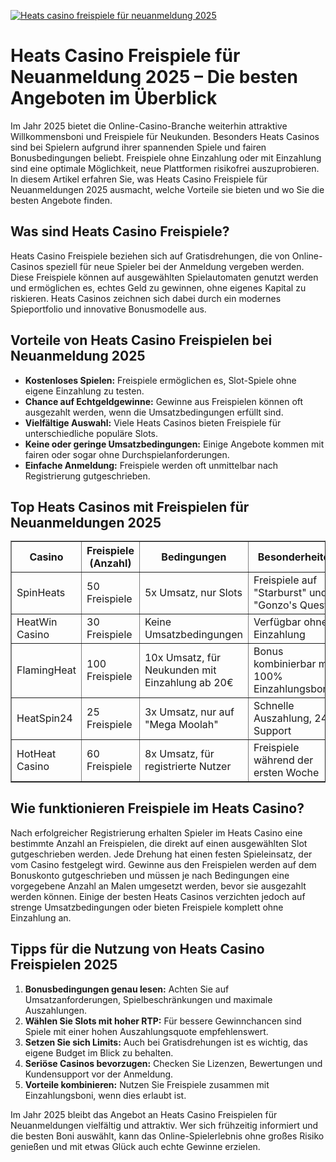 [![Heats casino freispiele für neuanmeldung 2025](https://123-caf.pages.dev/gitsignup.png)](https://vrmoo.ru/Bt82HjjY)

<h1>Heats Casino Freispiele für Neuanmeldung 2025 – Die besten Angeboten im Überblick</h1>  <p>Im Jahr 2025 bietet die Online-Casino-Branche weiterhin attraktive Willkommensboni und Freispiele für Neukunden. Besonders Heats Casinos sind bei Spielern aufgrund ihrer spannenden Spiele und fairen Bonusbedingungen beliebt. Freispiele ohne Einzahlung oder mit Einzahlung sind eine optimale Möglichkeit, neue Plattformen risikofrei auszuprobieren. In diesem Artikel erfahren Sie, was Heats Casino Freispiele für Neuanmeldungen 2025 ausmacht, welche Vorteile sie bieten und wo Sie die besten Angebote finden.</p>  <h2>Was sind Heats Casino Freispiele?</h2>  <p>Heats Casino Freispiele beziehen sich auf Gratisdrehungen, die von Online-Casinos speziell für neue Spieler bei der Anmeldung vergeben werden. Diese Freispiele können auf ausgewählten Spielautomaten genutzt werden und ermöglichen es, echtes Geld zu gewinnen, ohne eigenes Kapital zu riskieren. Heats Casinos zeichnen sich dabei durch ein modernes Spieportfolio und innovative Bonusmodelle aus.</p>  <h2>Vorteile von Heats Casino Freispielen bei Neuanmeldung 2025</h2>  <ul>   <li><strong>Kostenloses Spielen:</strong> Freispiele ermöglichen es, Slot-Spiele ohne eigene Einzahlung zu testen.</li>   <li><strong>Chance auf Echtgeldgewinne:</strong> Gewinne aus Freispielen können oft ausgezahlt werden, wenn die Umsatzbedingungen erfüllt sind.</li>   <li><strong>Vielfältige Auswahl:</strong> Viele Heats Casinos bieten Freispiele für unterschiedliche populäre Slots.</li>   <li><strong>Keine oder geringe Umsatzbedingungen:</strong> Einige Angebote kommen mit fairen oder sogar ohne Durchspielanforderungen.</li>   <li><strong>Einfache Anmeldung:</strong> Freispiele werden oft unmittelbar nach Registrierung gutgeschrieben.</li> </ul>  <h2>Top Heats Casinos mit Freispielen für Neuanmeldungen 2025</<h2>  <table border="1" cellpadding="8" cellspacing="0">   <thead>     <tr>       <th>Casino</th>       <th>Freispiele (Anzahl)</th>       <th>Bedingungen</th>       <th>Besonderheiten</th>     </tr>   </thead>   <tbody>     <tr>       <td>SpinHeats</td>       <td>50 Freispiele</td>       <td>5x Umsatz, nur Slots</td>       <td>Freispiele auf "Starburst" und "Gonzo's Quest"</td>     </tr>     <tr>       <td>HeatWin Casino</td>       <td>30 Freispiele</td>       <td>Keine Umsatzbedingungen</td>       <td>Verfügbar ohne Einzahlung</td>     </tr>     <tr>       <td>FlamingHeat</td>       <td>100 Freispiele</td>       <td>10x Umsatz, für Neukunden mit Einzahlung ab 20€</td>       <td>Bonus kombinierbar mit 100% Einzahlungsbonus</td>     </tr>     <tr>       <td>HeatSpin24</td>       <td>25 Freispiele</td>       <td>3x Umsatz, nur auf "Mega Moolah"</td>       <td>Schnelle Auszahlung, 24/7 Support</td>     </tr>     <tr>       <td>HotHeat Casino</td>       <td>60 Freispiele</td>       <td>8x Umsatz, für registrierte Nutzer</td>       <td>Freispiele während der ersten Woche</td>     </tr>   </tbody> </table>  <h2>Wie funktionieren Freispiele im Heats Casino?</h2>  <p>Nach erfolgreicher Registrierung erhalten Spieler im Heats Casino eine bestimmte Anzahl an Freispielen, die direkt auf einen ausgewählten Slot gutgeschrieben werden. Jede Drehung hat einen festen Spieleinsatz, der vom Casino festgelegt wird. Gewinne aus den Freispielen werden auf dem Bonuskonto gutgeschrieben und müssen je nach Bedingungen eine vorgegebene Anzahl an Malen umgesetzt werden, bevor sie ausgezahlt werden können. Einige der besten Heats Casinos verzichten jedoch auf strenge Umsatzbedingungen oder bieten Freispiele komplett ohne Einzahlung an.</p>  <h2>Tipps für die Nutzung von Heats Casino Freispielen 2025</h2>  <ol>   <li><strong>Bonusbedingungen genau lesen:</strong> Achten Sie auf Umsatzanforderungen, Spielbeschränkungen und maximale Auszahlungen.</li>   <li><strong>Wählen Sie Slots mit hoher RTP:</strong> Für bessere Gewinnchancen sind Spiele mit einer hohen Auszahlungsquote empfehlenswert.</li>   <li><strong>Setzen Sie sich Limits:</strong> Auch bei Gratisdrehungen ist es wichtig, das eigene Budget im Blick zu behalten.</li>   <li><strong>Seriöse Casinos bevorzugen:</strong> Checken Sie Lizenzen, Bewertungen und Kundensupport vor der Anmeldung.</li>   <li><strong>Vorteile kombinieren:</strong> Nutzen Sie Freispiele zusammen mit Einzahlungsboni, wenn dies erlaubt ist.</li> </ol>  <p>Im Jahr 2025 bleibt das Angebot an Heats Casino Freispielen für Neuanmeldungen vielfältig und attraktiv. Wer sich frühzeitig informiert und die besten Boni auswählt, kann das Online-Spielerlebnis ohne großes Risiko genießen und mit etwas Glück auch echte Gewinne erzielen.</p>